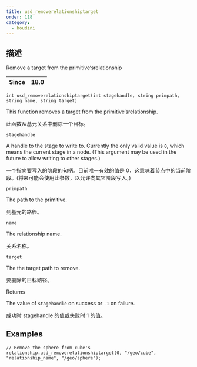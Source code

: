 ```yaml
---
title: usd_removerelationshiptarget
order: 118
category:
  - houdini
---
```

    
## 描述

Remove a target from the primitive‘srelationship

| Since | 18.0 |
| ----- | ---- |

`int usd_removerelationshiptarget(int stagehandle, string primpath, string name, string target)`

This function removes a target from the primitive‘srelationship.

此函数从基元关系中删除一个目标。

`stagehandle`

A handle to the stage to write to. Currently the only valid value is `0`,
which means the current stage in a node. (This argument may be used in the
future to allow writing to other stages.)

一个指向要写入的阶段的句柄。目前唯一有效的值是 0，这意味着节点中的当前阶段。(将来可能会使用此参数，以允许向其它阶段写入。)

`primpath`

The path to the primitive.

到基元的路径。

`name`

The relationship name.

关系名称。

`target`

The the target path to remove.

要删除的目标路径。

Returns

The value of `stagehandle` on success or `-1` on failure.

成功时 stagehandle 的值或失败时 1 的值。

## Examples

    // Remove the sphere from cube's relationship.usd_removerelationshiptarget(0, "/geo/cube", "relationship_name", "/geo/sphere");
